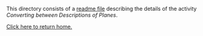 This directory consists of a [readme file](https://github.com/sfushidahardy/SSEA-Linear-Algebra-Activities/blob/main/Planes/PlanesTelephone/converting-between-descriptions-of-planes-readme.pdf) describing the details of the activity _Converting between Descriptions of Planes_.

[Click here to return home.](https://github.com/sfushidahardy/SSEA-Linear-Algebra-Activities/blob/main/README.md#Planes)
